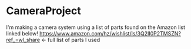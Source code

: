 # CameraProject
I'm making a camera system using a list of parts found on the Amazon list linked below!
https://www.amazon.com/hz/wishlist/ls/3Q2II0P2TMSZN?ref_=wl_share  <- full list of parts I used
